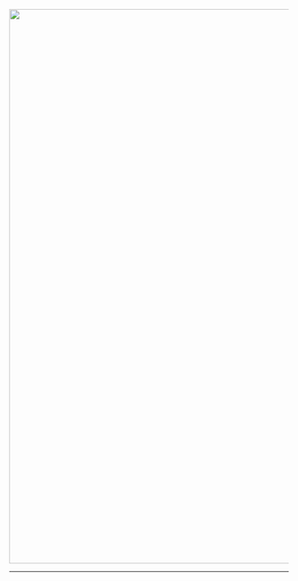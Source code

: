 <div id="header" align="center">
  <img src="https://media.giphy.com/media/l0MYuxp3Rjlrka8mY/giphy.gif" width="1000"/>
</div>

---
